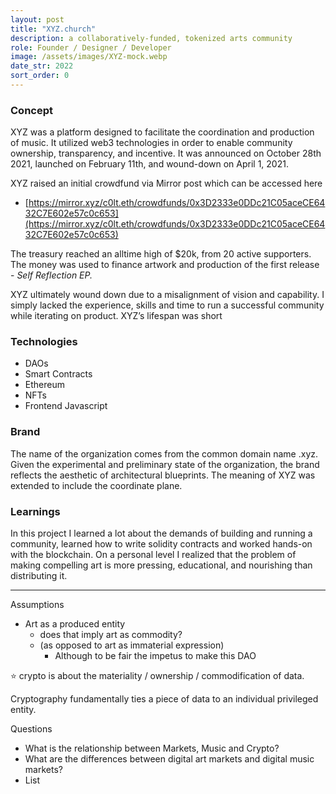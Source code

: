 ```yaml
---
layout: post
title: "XYZ.church"
description: a collaboratively-funded, tokenized arts community
role: Founder / Designer / Developer
image: /assets/images/XYZ-mock.webp
date_str: 2022
sort_order: 0
---
```

### Concept

XYZ was a platform designed to facilitate the coordination and production of music. It utilized web3 technologies in order to enable community ownership, transparency, and incentive. It was announced on October 28th 2021, launched on February 11th, and wound-down on April 1, 2021.

XYZ raised an initial crowdfund via Mirror post which can be accessed here

- [https://mirror.xyz/c0lt.eth/crowdfunds/0x3D2333e0DDc21C05aceCE6432C7E602e57c0c653](https://mirror.xyz/c0lt.eth/crowdfunds/0x3D2333e0DDc21C05aceCE6432C7E602e57c0c653)

The treasury reached an alltime high of $20k, from 20 active supporters. The money was used to finance artwork and production of the first release - *Self Reflection EP.*

XYZ ultimately wound down due to a misalignment of vision and capability. I simply lacked the experience, skills and time to run a successful community while iterating on product. XYZ’s lifespan was short 

### Technologies

- DAOs
- Smart Contracts
- Ethereum
- NFTs
- Frontend Javascript

### Brand

The name of the organization comes from the common domain name .xyz. Given the experimental and preliminary state of the organization, the brand reflects the aesthetic of architectural blueprints. The meaning of XYZ was extended to include the coordinate plane.

### Learnings

In this project I learned a lot about the demands of building and running a community, learned how to write solidity contracts and worked hands-on with the blockchain. On a personal level I realized that the problem of making compelling art is more pressing, educational, and nourishing than distributing it. 

---

Assumptions

- Art as a produced entity
    - does that imply art as commodity?
    - (as opposed to art as immaterial expression)
        - Although to be fair the impetus to make this DAO

⭐️ crypto is about the materiality / ownership / commodification of data.

Cryptography fundamentally ties a piece of data to an individual privileged entity.

Questions 

- What is the relationship between Markets, Music and Crypto?
- What are the differences between digital art markets and digital music markets?
- List